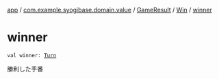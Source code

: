 [app](../../../index.md) / [com.example.syogibase.domain.value](../../index.md) / [GameResult](../index.md) / [Win](index.md) / [winner](./winner.md)

# winner

`val winner: `[`Turn`](../../-turn/index.md)

勝利した手番

